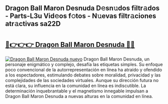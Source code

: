 ## Dragon Ball Maron Desnuda D𝚎sn𝚞dos filtr𝚊dos - Parts-L3u Vid𝚎os f𝚘tos - N𝚞evas filtr𝚊ciones atr𝚊ctivas sa22D

# <h2><a href="http://mbbs3r.tromn.icu/?c=Dragon+Ball+Maron+Desnuda">🔗👉👉👉 Dragon Ball Maron Desnuda 🔗🔗</a></h2>

[![Dragon Ball Maron Desnuda nuevo](https://i.imgur.com/pEAQMta.gif)](http://mbbs3r.tromn.icu/?c=Dragon+Ball+Maron+Desnuda)
Dragon Ball Maron Desnuda, un personaje enigmático y complejo, desafía las etiquetas simples. Su enfoque poco convencional de la autorrepresentación en línea ha atraído y ofendido a los espectadores, estimulando debates sobre moralidad, privacidad y las complejidades de las sociedades virtuales. Aunque su dirección futura no está clara, su influencia en la comunidad en línea es indiscutible. La determinación inquebrantable y el magnetismo innegable impulsan a Dragon Ball Maron Desnuda a nuevas alturas en la comunidad en línea.
